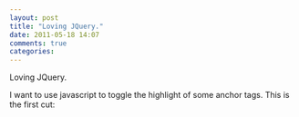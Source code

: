 ```yaml
---
layout: post
title: "Loving JQuery."
date: 2011-05-18 14:07
comments: true
categories: 
---
```


Loving JQuery.

I want to use javascript to toggle the highlight of some anchor tags. This is the first cut:



